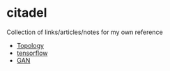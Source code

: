 # citadel
Collection of links/articles/notes for my own reference

* [Topology](/topology)
* [tensorflow](/tensorflow)
* [GAN](/gan)
